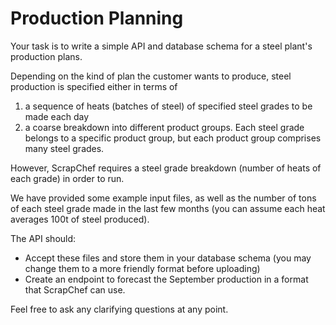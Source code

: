# Production Planning

Your task is to write a simple API and database schema for a steel plant's production plans.

Depending on the kind of plan the customer wants to produce, steel production is specified either in terms of 
1. a sequence of heats (batches of steel) of specified steel grades to be made each day 
2. a coarse breakdown into different product groups. Each steel grade belongs to a specific 
  product group, but each product group comprises many steel grades. 

However, ScrapChef requires a steel grade breakdown (number of heats of each grade) in order to run.

We have provided some example input files, as well as the number of tons of each steel grade 
made in the last few months (you can assume each heat averages 100t of steel produced).

The API should:
* Accept these files and store them in your database schema (you may change them to a more friendly
  format before uploading)
* Create an endpoint to forecast the September production in a format that ScrapChef can use.

Feel free to ask any clarifying questions at any point.
